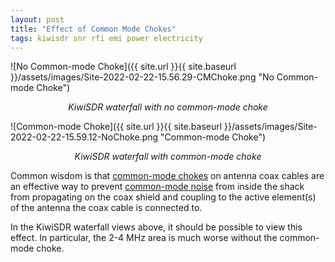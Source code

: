 ```yaml
---
layout: post
title: "Effect of Common Mode Chokes"
tags: kiwisdr snr rfi emi power electricity
---
```


![No Common-mode Choke]({{ site.url }}{{ site.baseurl }}/assets/images/Site-2022-02-22-15.56.29-CMChoke.png "No Common-mode Choke")
*<center>KiwiSDR waterfall with no common-mode choke</center>*

![Common-mode Choke]({{ site.url }}{{ site.baseurl }}/assets/images/Site-2022-02-22-15.59.12-NoChoke.png "Common-mode Choke")
*<center>KiwiSDR waterfall with common-mode choke</center>*

Common wisdom is that [common-mode
chokes](https://en.wikipedia.org/wiki/Choke_(electronics)#Common-mode_choke)
on antenna coax cables are an effective way to prevent 
[common-mode noise](https://en.wikipedia.org/wiki/Common-mode_signal) from
inside the shack from propagating on the coax shield and coupling to
the active element(s) of the antenna the coax cable is connected to.

In the KiwiSDR waterfall views above, it should be possible to view
this effect. In particular, the 2-4 MHz area is much worse without the
common-mode choke.
